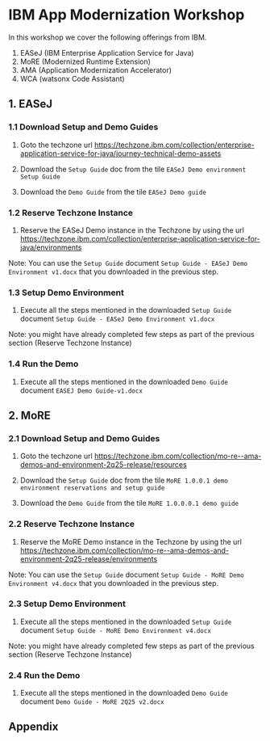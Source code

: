 # IBM App Modernization Workshop

In this workshop we cover the following offerings from IBM.

1. EASeJ (IBM Enterprise Application Service for Java)
2. MoRE (Modernized Runtime Extension)
3. AMA  (Application Modernization Accelerator)
4. WCA (watsonx Code Assistant)

## 1. EASeJ

### 1.1 Download Setup and Demo Guides

1. Goto the techzone url https://techzone.ibm.com/collection/enterprise-application-service-for-java/journey-technical-demo-assets

2. Download the `Setup Guide` doc from the tile `EASeJ Demo environment Setup Guide`

3. Download the `Demo Guide` from the tile `EASeJ Demo guide`

### 1.2 Reserve Techzone Instance

1. Reserve the EASeJ Demo instance in the Techzone by using the url https://techzone.ibm.com/collection/enterprise-application-service-for-java/environments

Note: You can use the `Setup Guide` document `Setup Guide - EASeJ Demo Environment v1.docx` that you downloaded in the previous step.

### 1.3 Setup Demo Environment

1. Execute all the steps mentioned in the downloaded `Setup Guide` document `Setup Guide - EASeJ Demo Environment v1.docx`

Note: you might have already completed few steps as part of the previous section (Reserve Techzone Instance)

### 1.4 Run the Demo

1. Execute all the steps mentioned in the downloaded `Demo Guide` document `EASEJ Demo Guide-v1.docx`


## 2. MoRE

### 2.1 Download Setup and Demo Guides

1. Goto the techzone url https://techzone.ibm.com/collection/mo-re--ama-demos-and-environment-2q25-release/resources

2. Download the `Setup Guide` doc from the tile `MoRE 1.0.0.1 demo environment reservations and setup guide`

3. Download the `Demo Guide` from the tile `MoRE 1.0.0.0.1 demo guide`

### 2.2 Reserve Techzone Instance

1. Reserve the MoRE Demo instance in the Techzone by using the url https://techzone.ibm.com/collection/mo-re--ama-demos-and-environment-2q25-release/environments

Note: You can use the `Setup Guide` document `Setup Guide - MoRE Demo Environment v4.docx` that you downloaded in the previous step.

### 2.3 Setup Demo Environment

1. Execute all the steps mentioned in the downloaded `Setup Guide` document `Setup Guide - MoRE Demo Environment v4.docx`

Note: you might have already completed few steps as part of the previous section (Reserve Techzone Instance)

### 2.4 Run the Demo

1. Execute all the steps mentioned in the downloaded `Demo Guide` document `Demo Guide - MoRE 2Q25 v2.docx`


## Appendix



